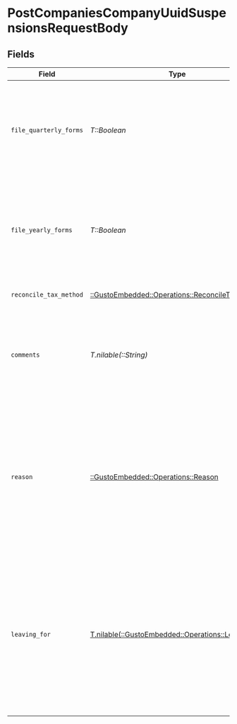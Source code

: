 # PostCompaniesCompanyUuidSuspensionsRequestBody


## Fields

| Field                                                                                                                                                                                                                                                                                                                            | Type                                                                                                                                                                                                                                                                                                                             | Required                                                                                                                                                                                                                                                                                                                         | Description                                                                                                                                                                                                                                                                                                                      |
| -------------------------------------------------------------------------------------------------------------------------------------------------------------------------------------------------------------------------------------------------------------------------------------------------------------------------------- | -------------------------------------------------------------------------------------------------------------------------------------------------------------------------------------------------------------------------------------------------------------------------------------------------------------------------------- | -------------------------------------------------------------------------------------------------------------------------------------------------------------------------------------------------------------------------------------------------------------------------------------------------------------------------------- | -------------------------------------------------------------------------------------------------------------------------------------------------------------------------------------------------------------------------------------------------------------------------------------------------------------------------------- |
| `file_quarterly_forms`                                                                                                                                                                                                                                                                                                           | *T::Boolean*                                                                                                                                                                                                                                                                                                                     | :heavy_check_mark:                                                                                                                                                                                                                                                                                                               | Should Gusto file quarterly tax forms on behalf of the company? The correct answer can depend on why the company is suspending their account, and how taxes are being reconciled.                                                                                                                                                |
| `file_yearly_forms`                                                                                                                                                                                                                                                                                                              | *T::Boolean*                                                                                                                                                                                                                                                                                                                     | :heavy_check_mark:                                                                                                                                                                                                                                                                                                               | Should Gusto file yearly tax forms on behalf of the company? The correct answer can depend on why the company is suspending their account, and how taxes are being reconciled.                                                                                                                                                   |
| `reconcile_tax_method`                                                                                                                                                                                                                                                                                                           | [::GustoEmbedded::Operations::ReconcileTaxMethod](../../models/operations/reconciletaxmethod.md)                                                                                                                                                                                                                                 | :heavy_check_mark:                                                                                                                                                                                                                                                                                                               | How Gusto will handle taxes already collected.                                                                                                                                                                                                                                                                                   |
| `comments`                                                                                                                                                                                                                                                                                                                       | *T.nilable(::String)*                                                                                                                                                                                                                                                                                                            | :heavy_minus_sign:                                                                                                                                                                                                                                                                                                               | User-supplied comments describing why they are suspending their account. Required if the user is leaving for another provider and selects "other" instead of a defined provider.                                                                                                                                                 |
| `reason`                                                                                                                                                                                                                                                                                                                         | [::GustoEmbedded::Operations::Reason](../../models/operations/reason.md)                                                                                                                                                                                                                                                         | :heavy_check_mark:                                                                                                                                                                                                                                                                                                               | Explanation for why the company is suspending their account.<br/><br/>> 🚧 FEIN or entity type changes require Customer Support<br/>> If a company is switching FEIN or changing their entity type, this change must be performed by Gusto Customer Support and cannot be performed via the API at this time.<br/>               |
| `leaving_for`                                                                                                                                                                                                                                                                                                                    | [T.nilable(::GustoEmbedded::Operations::LeavingFor)](../../models/operations/leavingfor.md)                                                                                                                                                                                                                                      | :heavy_minus_sign:                                                                                                                                                                                                                                                                                                               | The competitor the company is switching to. Required if `reason` is `'switching_provider'`.<br/><br/>> 🚧 Switching to Gusto requires Customer Support<br/>> If `'gusto_com'` is selected, this change must be completed by Gusto Customer Support and cannot be performed via the API. This endpoint will return a 422 error in that case.<br/> |